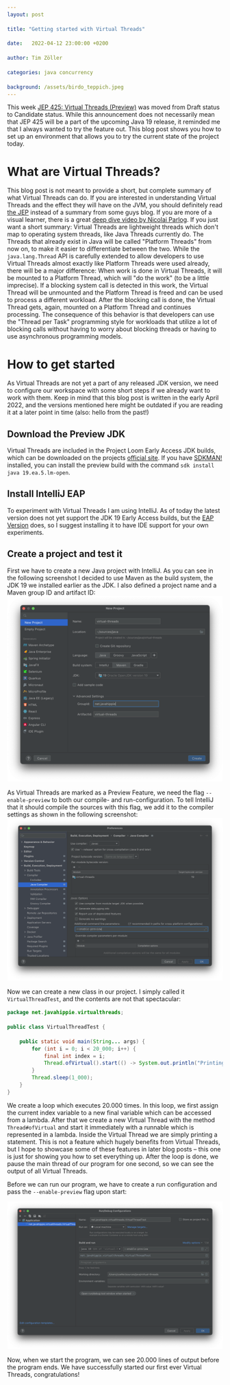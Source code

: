 ```yaml
---
layout: post

title: "Getting started with Virtual Threads"

date:   2022-04-12 23:00:00 +0200

author: Tim Zöller

categories: java concurrency

background: /assets/birdo_teppich.jpeg
---
```


This week [JEP 425: Virtual Threads (Preview)](https://twitter.com/OpenJDK/status/1511738132181389320) was moved from
Draft status to Candidate status. While this announcement does not necessarily mean that JEP 425 will be a part of the
upcoming Java 19 release, it reminded me that I always wanted to try the feature out. This blog post shows you how to
set up an environment that allows you to try the current state of the project today.

# What are Virtual Threads?

This blog post is not meant to provide a short, but complete summary of what Virtual Threads can do. If you are
interested in understanding Virtual Threads and the effect they will have on the JVM, you should definitely
read [the JEP](https://openjdk.java.net/jeps/425) instead of a summary from some guys blog. If you are more of a visual
learner, there is a great [deep dive video by Nicolai Parlog](https://www.youtube.com/watch?v=6dpHdo-UnCg). If you just
want a short summary: Virtual Threads are lightweight threads which don't map to operating system threads, like Java
Threads currently do. The Threads that already exist in Java will be called "Platform Threads" from now on, to make it
easier to differentiate between the two. While the `java.lang.Thread` API is carefully extended to allow developers to
use Virtual Threads almost exactly like Platform Threads were used already, there will be a major difference: When work
is done in Virtual Threads, it will be mounted to a Platform Thread, which will "do the work" (to be a little
imprecise). If a blocking system call is detected in this work, the Virtual Thread will be unmounted and the Platform
Thread is freed and can be used to process a different workload. After the blocking call is done, the Virtual Thread
gets, again, mounted on a Platform Thread and continues processing. The consequence of this behavior is that developers
can use the "Thread per Task" programming style for workloads that utilize a lot of blocking calls without having to
worry about blocking threads or having to use asynchronous programming models.

# How to get started

As Virtual Threads are not yet a part of any released JDK version, we need to configure our workspace with some short
steps if we already want to work with them. Keep in mind that this blog post is written in the early April 2022, and the
versions mentioned here might be outdated if you are reading it at a later point in time (also: hello from the past!)

## Download the Preview JDK

Virtual Threads are included in the Project Loom Early Access JDK builds, which can be downloaded on the
projects [official site](https://jdk.java.net/loom/). If you have [SDKMAN!](https://sdkman.io) installed, you can
install the preview build with the command `sdk install java 19.ea.5.lm-open`.

## Install IntelliJ EAP

To experiment with Virtual Threads I am using IntelliJ. As of today the latest version does not yet support the JDK 19
Early Access builds, but the [EAP Version](https://www.jetbrains.com/idea/nextversion/) does, so I suggest installing it
to have IDE support for your own experiments.

## Create a project and test it

First we have to create a new Java project with IntelliJ. As you can see in the following screenshot I decided to use
Maven as the build system, the JDK 19 we installed earlier as the JDK. I also defined a project name and a Maven group
ID and artifact ID:
![IntelliJs "new project" view with the JDK 19 selected](/assets/20220412/new-project.png)

As Virtual Threads are marked as a Preview Feature, we need the flag `--enable-preview` to both our compile- and
run-configuration. To tell IntelliJ that it should compile the sources with this flag, we add it to the compiler
settings as shown in the following screenshot:
![IntelliJs compiler Preferences with "--enable-preview" as additional command line parameters](/assets/20220412/compiler-settings.png)

Now we can create a new class in our project. I simply called it `VirtualThreadTest`, and the contents are not that
spectacular:

```java
package net.javahippie.virtualthreads;

public class VirtualThreadTest {

    public static void main(String... args) {
        for (int i = 0; i < 20_000; i++) {
            final int index = i;
            Thread.ofVirtual().start(() -> System.out.println("Printing: " + index));
        }
        Thread.sleep(1_000);
    }
}
```

We create a loop which executes 20.000 times. In this loop, we first assign the current index variable to a new final
variable which can be accessed from a lambda. After that we create a new Virtual Thread with the
method `Thread#ofVirtual` and start it immediately with a runnable which is represented in a lambda. Inside the Virtual
Thread we are simply printing a statement. This is not a feature which hugely benefits from Virtual Threads, but I hope
to showcase some of these features in later blog posts – this one is just for showing you how to set everything up.
After the loop is done, we pause the main thread of our program for one second, so we can see the output of all Virtual
Threads.

Before we can run our program, we have to create a run configuration and pass the `--enable-preview` flag upon start:

![IntelliJs run configuration with "--enable-preview" as JDK args](/assets/20220412/run-configuration.png)

Now, when we start the program, we can see 20.000 lines of output before the program ends. We have successfully started
our first ever Virtual Threads, congratulations!